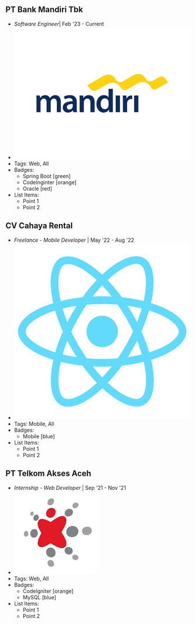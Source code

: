 ## PT Bank Mandiri Tbk
- _Software Engineer_| Feb '23 - Current
- ![mandiri](../assets/mandiri.png)
- Tags: Web, All
- Badges:
  - Spring Boot [green] 
  - CodeInginter [orange]
  - Oracle [red]
- List Items:
  - Point 1
  - Point 2

## CV Cahaya Rental
- _Freelance - Mobile Developer_ | May '22 - Aug '22
- ![logo512](../assets/logo512.png)
- Tags: Mobile, All
- Badges:
  - Mobile [blue]
- List Items:
  - Point 1
  - Point 2

## PT Telkom Akses Aceh
- _Internship - Web Developer_ | Sep '21 - Nov '21
- ![akses](../assets/akses.png)
- Tags: Web, All
- Badges:
  - CodeIgniter [orange]
  - MySQL [blue]
- List Items:
  - Point 1
  - Point 2

